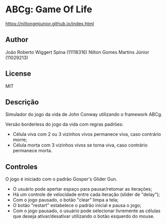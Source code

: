 # ABCg: Game Of Life

https://niltongmjunior.github.io/index.html

## Author

João Roberto Wiggert Spina  (11118316)
Nilton Gomes Martins Júnior (11029213)

## License

MIT

## Descrição

Simulador do jogo da vida de John Conway utilizando o framework ABCg.

Versão borderless do jogo da vida com regras padrões:

  - Célula viva com 2 ou 3 vizinhos vivos permanece viva, caso contrário morre;
  - Célula morta com 3 vizinhos vivos se torna viva, caso contrário permanece morta.

## Controles

O jogo é iniciado com o padrão Gosper's Glider Gun. 

  - O usuário pode apertar espaço para pausar/retomar as iterações;
  - Há um controle de velocidade entre cada iteração (slider de "delay");
  - Com o jogo pausado, o botão "clear" limpa a tela;
  - O botão "restart" estabelece o padrão inicial e pausa o jogo;
  - Com o jogo pausado, o usuário pode selecionar livremente as células que deseja ativar/desativar utilizando o botão esquerdo do mouse.
